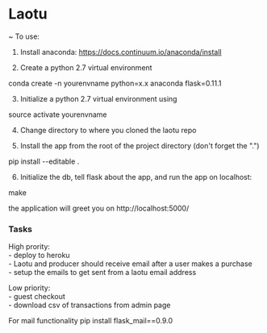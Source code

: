 # Laotu

~ To use:

1. Install anaconda: https://docs.continuum.io/anaconda/install

2. Create a python 2.7 virtual environment

conda create -n yourenvname python=x.x anaconda flask=0.11.1

3. Initialize a python 2.7 virtual environment using

source activate yourenvname

4. Change directory to where you cloned the laotu repo

5. Install the app from the root of the project directory (don't forget the ".")

pip install --editable .

6. Initialize the db, tell flask about the app, and run the app on localhost:

make

the application will greet you on http://localhost:5000/

### Tasks
High prority:   
    - deploy to heroku  
    - Laotu and producer should receive email after a user makes a purchase    
    - setup the emails to get sent from a laotu email address   

Low priority:   
    - guest checkout    
    - download csv of transactions from admin page  

For mail functionality pip install flask_mail==0.9.0
